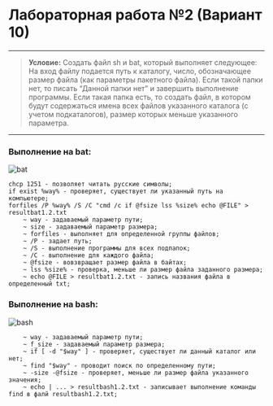 # Лабораторная работа №2 (Вариант 10)
---
> __Условие:__
Создать файл sh и bat, который выполняет следующее:
На вход файлу подается путь к каталогу, число, обозначающее размер файла (как параметры пакетного файла). Если такой папки нет, то писать “Данной папки нет” и завершить выполнение программы. Если такая папка есть, то создать файл, в котором будут содержаться имена всех файлов указанного каталога (с учетом подкаталогов), размер которых меньше указанного параметра.
---

### Выполнение на bat:
![bat](https://sun9-58.userapi.com/impg/XKx-VjZBIVRzROXnoLH3n2Oyrc2k2ltD0Jf3GA/9-eI3DsIvLs.jpg?size=1096x639&quality=96&sign=c0918ba45e2c12d1e8843f0580e72125&type=album)

```
chcp 1251 - позволяет читать русские символы;
if exist %way% - проверяет, существует ли указанный путь на компьютере;
forfiles /P %way% /S /C "cmd /c if @fsize lss %size% echo @FILE" > resultbat1.2.txt
    ~ way - задаваемый параметр пути;
    ~ size - задаваемый параметр размера;
    ~ forfiles - выполняет для определенной группы файлов;
    ~ /P - задает путь;
    ~ /S - выполнение программы для всех подпапок;
    ~ /C - выполнение для каждого файла;
    ~ @fsize - вовзвращает размер файла в байтах;
    ~ lss %size% - проверка, меньше ли размер файла заданного размера;
    ~ echo @FILE > resultbat1.2.txt - запись названия файла в определенный txt;
```

### Выполнение на bash:
![bash](https://sun9-12.userapi.com/impg/qw4iPrkxRTkfCDdww67-cVF9KDsPeTwqzPsD1g/JqWxdDxwKvk.jpg?size=739x445&quality=96&sign=84237de9192adce8264df19e0b81489c&type=album)

```
    ~ way - задаваемый параметр пути;
    ~ f_size - задаваемый параметр размера;
    ~ if [ -d "$way" ] - проверяет, существует ли данный каталог или нет;
    ~ find "$way" - проводит поиск по определенному пути;
    ~ -size -@fsize - проверяет, меньше ли размер файла указанного значения;
    ~ echo | ... > resultbash1.2.txt - записывает выполнение команды find в фалй resultbash1.2.txt;
```
